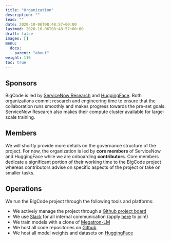 ```yaml
---
title: "Organization"
description: ""
lead: ""
date: 2020-10-06T08:48:57+00:00
lastmod: 2020-10-06T08:48:57+00:00
draft: false
images: []
menu:
  docs:
    parent: "about"
weight: 110
toc: true
---
```


## Sponsors
BigCode is led by [ServiceNow Research](https://servicenow.com/research) and [HuggingFace](https://huggingface.co). Both organizations commit research and engineering time to ensure that the collaboration runs smoothly and makes progress towards the pre-set goals. ServiceNow Research also makes their compute cluster available for large-scale training. 

## Members
We will shortly provide more details on the governance structure of the project. For now, the organization is led by **core members** of ServiceNow and HuggingFace while we are onboarding **contributors**. Core members dedicate a significant portion of their working time to the BigCode project whereas contributors advise on specific aspects of the project or take on smaller tasks. 

## Operations
We run the BigCode project through the following tools and platforms:
- We actively manage the project through a [Github project board](https://github.com/orgs/bigcode-project/projects/1/)
- We use [Slack](https://bigcode-workspace.slack.com) for all internal communication (apply [here](https://forms.gle/Het4wd5WNoupBJHJA) to join!)
- We train models with a clone of [Megatron-LM](https://github.com/NVIDIA/Megatron-LM)
- We host all code repositories on [Github](https://github.com/bigcode-project)
- We host all model weights and datasets on [HuggingFace](https://huggingface.co/BigCode)

<!-- ## Bi-yearly goals
Big Code runs on a bi-yearly cadence. Each half year, the core members discuss and set milestones for the next six months of work. You can find the objectives for the first iteration here.  -->
